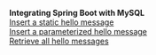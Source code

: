 **Integrating Spring Boot with MySQL**  
[Insert a static hello message](http://cs5200fall2019shi-env-p2.us-east-2.elasticbeanstalk.com/api/hello/insert)  
[Insert a parameterized hello message](http://cs5200fall2019shi-env-p2.us-east-2.elasticbeanstalk.com/api/hello/insert/Some%20parameterized%20message)  
[Retrieve all hello messages](http://cs5200fall2019shi-env-p2.us-east-2.elasticbeanstalk.com/api/hello/select/all)  
